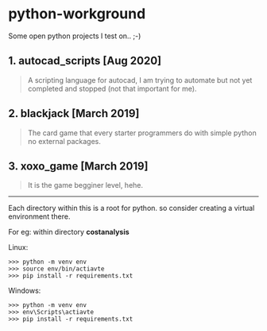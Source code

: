 # python-workground
Some open python projects I test on.. ;-)


##  1. autocad_scripts [Aug 2020]
>  A scripting language for autocad, I am trying to automate but not yet completed and stopped (not that important for me).

##  2. blackjack [March 2019]
> The card game that every starter programmers do with simple python no external packages.

##  3. xoxo_game [March 2019]
> It is the game begginer level, hehe.

___

Each directory within this is a root for python. so consider creating a virtual environment there.

For eg: within directory __costanalysis__ 

Linux:
```
>>> python -m venv env
>>> source env/bin/actiavte
>>> pip install -r requirements.txt
```
Windows:
```
>>> python -m venv env
>>> env\Scripts\actiavte
>>> pip install -r requirements.txt
```
